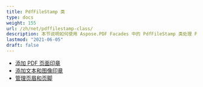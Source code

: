 ```yaml
---
title: PdfFileStamp 类
type: docs
weight: 155
url: /zh/net/pdffilestamp-class/
description: 本节说明如何使用 Aspose.PDF Facades 中的 PdfFileStamp 类处理 PDF。
lastmod: "2021-06-05"
draft: false
---
```


- [添加 PDF 页面印章](/pdf/zh/net/add-pdf-page-stamp/)
- [添加文本和图像印章](/pdf/zh/net/add-text-and-image-stamp/)
- [管理页眉和页脚](/pdf/zh/net/manage-header-and-footer/)